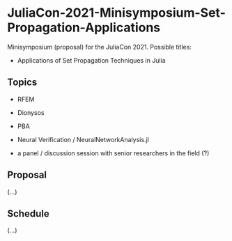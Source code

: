 # JuliaCon-2021-Minisymposium-Set-Propagation-Applications

Minisymposium (proposal) for the JuliaCon 2021. Possible titles:

- Applications of Set Propagation Techniques in Julia

## Topics

- RFEM
- Dionysos

- PBA
- Neural Verification / NeuralNetworkAnalysis.jl

- a panel / discussion session with senior researchers in the field (?)


## Proposal

(...)

## Schedule

(...)
